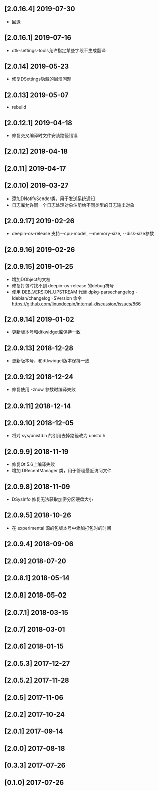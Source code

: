 ## [2.0.16.4] 2019-07-30

*  回退

## [2.0.16.1] 2019-07-16

*  dtk-settings-tools允许指定某些字段不生成翻译

## [2.0.14] 2019-05-23

*  修复DSettings隐藏的崩溃问题

## [2.0.13] 2019-05-07

*  rebuild

## [2.0.12.1] 2019-04-18

*  修复交叉编译时文件安装路径错误

## [2.0.12] 2019-04-18


## [2.0.11] 2019-04-17


## [2.0.10] 2019-03-27

*  添加DNotifySender类，用于发送系统通知
*  日志库允许同一个日志处理对象注册给不同类型的日志输出对象

## [2.0.9.17] 2019-02-26

*  deepin-os-release 支持--cpu-model, --memory-size, --disk-size参数

## [2.0.9.16] 2019-02-26


## [2.0.9.15] 2019-01-25

*  增加DObject的文档
*  修复打包时找不到 deepin-os-release 的debug符号
*  使用 DEB_VERSION_UPSTREAM 代替 dpkg-parsechangelog -ldebian/changelog -SVersion 命令 https://github.com/linuxdeepin/internal-discussion/issues/866

## [2.0.9.14] 2019-01-02

*  更新版本号和dtkwidget库保持一致

## [2.0.9.13] 2018-12-28

*  更新版本号，和dtkwidget版本保持一致

## [2.0.9.12] 2018-12-24

*  修复使用 -znow 参数时编译失败

## [2.0.9.11] 2018-12-14


## [2.0.9.10] 2018-12-05

*  将对 sys/unistd.h 的引用去掉路径改为 unistd.h

## [2.0.9.9] 2018-11-19

*  修复Qt 5.6上编译失败
*  增加 DRecentManager 类，用于管理最近访问文件

## [2.0.9.8] 2018-11-09

*  DSysInfo 修复无法获取加密分区硬盘大小

## [2.0.9.5] 2018-10-26

*  在 experimental 源的包版本号中添加打包时的时间

## [2.0.9.4] 2018-09-06


## [2.0.9] 2018-07-20


## [2.0.8.1] 2018-05-14


## [2.0.8] 2018-05-02


## [2.0.7.1] 2018-03-15


## [2.0.7] 2018-03-01


## [2.0.6] 2018-01-15


## [2.0.5.3] 2017-12-27


## [2.0.5.2] 2017-11-28


## [2.0.5] 2017-11-06


## [2.0.2] 2017-10-24


## [2.0.1] 2017-09-14


## [2.0.0] 2017-08-18


## [0.3.3] 2017-07-26


## [0.1.0] 2017-07-26


